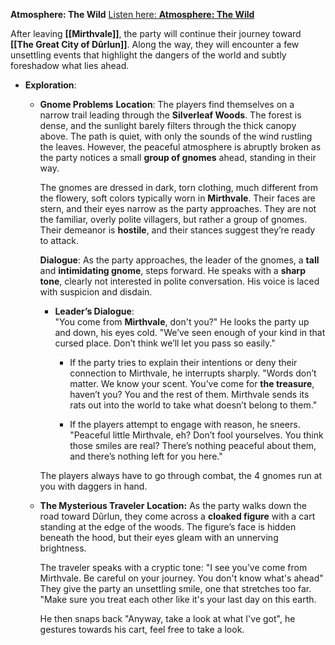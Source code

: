 **Atmosphere: The Wild** [Listen here: **Atmosphere: The Wild**](https://open.spotify.com/user/bezoing/playlist/5r2AkNQOITXRqVWqYj40QG)

After leaving **[[Mirthvale]]**, the party will continue their journey toward **[[The Great City of Dûrlun]]**. Along the way, they will encounter a few unsettling events that highlight the dangers of the world and subtly foreshadow what lies ahead.

- **Exploration**:
	- **Gnome Problems**
		**Location**: The players find themselves on a narrow trail leading through the **Silverleaf Woods**. The forest is dense, and the sunlight barely filters through the thick canopy above. The path is quiet, with only the sounds of the wind rustling the leaves. However, the peaceful atmosphere is abruptly broken as the party notices a small **group of gnomes** ahead, standing in their way.
		
		The gnomes are dressed in dark, torn clothing, much different from the flowery, soft colors typically worn in **Mirthvale**. Their faces are stern, and their eyes narrow as the party approaches. They are not the familiar, overly polite villagers, but rather a group of gnomes. Their demeanor is **hostile**, and their stances suggest they’re ready to attack.
		
		**Dialogue**: As the party approaches, the leader of the gnomes, a **tall** and **intimidating gnome**, steps forward. He speaks with a **sharp tone**, clearly not interested in polite conversation. His voice is laced with suspicion and disdain.

		- **Leader’s Dialogue**:  
		    "You come from **Mirthvale**, don't you?" He looks the party up and down, his eyes cold. "We’ve seen enough of your kind in that cursed place. Don’t think we’ll let you pass so easily."
		    
		    - If the party tries to explain their intentions or deny their connection to Mirthvale, he interrupts sharply. "Words don’t matter. We know your scent. You’ve come for **the treasure**, haven’t you? You and the rest of them. Mirthvale sends its rats out into the world to take what doesn’t belong to them."
		    
		    - If the players attempt to engage with reason, he sneers. "Peaceful little Mirthvale, eh? Don’t fool yourselves. You think those smiles are real? There’s nothing peaceful about them, and there’s nothing left for you here."
		
		The players always have to go through combat, the 4 gnomes run at you with daggers in hand.
	
	- **The Mysterious Traveler**
		**Location:** As the party walks down the road toward Dûrlun, they come across a **cloaked figure** with a cart standing at the edge of the woods. The figure’s face is hidden beneath the hood, but their eyes gleam with an unnerving brightness.
	
		The traveler speaks with a cryptic tone: "I see you’ve come from Mirthvale. Be careful on your journey. You don't know what's ahead" They give the party an unsettling smile, one that stretches too far. "Make sure you treat each other like it's your last day on this earth.
	
		He then snaps back "Anyway, take a look at what I've got", he gestures towards his cart, feel free to take a look. 
